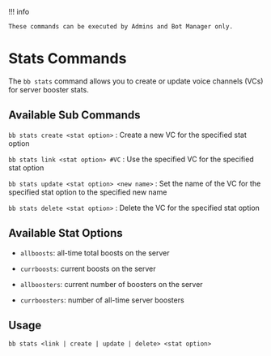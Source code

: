 !!! info
    
    These commands can be executed by Admins and Bot Manager only.

# Stats Commands

The `bb stats` command allows you to create or update voice channels (VCs) for server booster stats.

## Available Sub Commands

`bb stats create <stat option>`
:   Create a new VC for the specified stat option

`bb stats link <stat option> #VC`
:   Use the specified VC for the specified stat option

`bb stats update <stat option> <new name>`
:   Set the name of the VC for the specified stat option to the specified new name

`bb stats delete <stat option>`
:   Delete the VC for the specified stat option

## Available Stat Options

- `allboosts`: all-time total boosts on the server

- `currboosts`: current boosts on the server

- `allboosters`: current number of boosters on the server

- `currboosters`: number of all-time server boosters

## Usage

`bb stats <link | create | update | delete> <stat option>`
